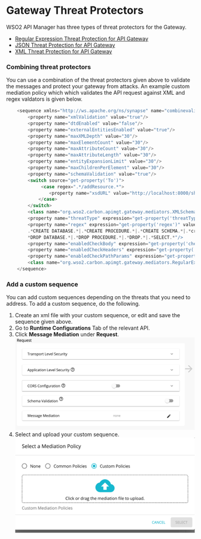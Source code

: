 # Gateway Threat Protectors

WSO2 API Manager has three types of threat protectors for the Gateway.

-   [Regular Expression Threat Protection for API Gateway]({{base_path}}/publish/api-gateway/threat-protectors/regular-expression-threat-protection-for-api-gateway)
-   [JSON Threat Protection for API Gateway]({{base_path}}/publish/api-gateway/threat-protectors/json-threat-protection-for-api-gateway)
-   [XML Threat Protection for API Gateway]({{base_path}}/publish/api-gateway/threat-protectors/xml-threat-protection-for-api-gateway)

### Combining threat protectors

You can use a combination of the threat protectors given above to validate the messages and protect your gateway from attacks. An example custom mediation policy which which validates the API request against XML and regex valdators is given below.

``` java
    <sequence xmlns="http://ws.apache.org/ns/synapse" name="combinevalidator">
        <property name="xmlValidation" value="true"/>
        <property name="dtdEnabled" value="false"/>
        <property name="externalEntitiesEnabled" value="true"/>
        <property name="maxXMLDepth" value="30"/>
        <property name="maxElementCount" value="30"/>
        <property name="maxAttributeCount" value="30"/>
        <property name="maxAttributeLength" value="30"/>
        <property name="entityExpansionLimit" value="30"/>
        <property name="maxChildrenPerElement" value="30"/>
        <property name="schemaValidation" value="true"/>
        <switch source="get-property('To')">
             <case regex=".*/addResource.*">
                <property name="xsdURL" value="http://localhost:8000/shiporder.xsd"/>
            </case>
        </switch>
        <class name="org.wso2.carbon.apimgt.gateway.mediators.XMLSchemaValidator"/>
        <property name="threatType" expression="get-property('threatType')" value="SQL-Injection"/>
        <property name="regex" expression="get-property('regex')" value=".*'.*|.*ALTER.*|.*ALTER TABLE.*|.*ALTER VIEW.*|
        .*CREATE DATABASE.*|.*CREATE PROCEDURE.*|.*CREATE SCHEMA.*|.*create table.*|.*CREATE VIEW.*|.*DELETE.*|.
        *DROP DATABASE.*|.*DROP PROCEDURE.*|.*DROP.*|.*SELECT.*"/>
        <property name="enabledCheckBody" expression="get-property('checkBodyEnable')" value="true"/>
        <property name="enabledCheckHeaders" expression="get-property('enabledCheckHeaders')" value="true"/>
        <property name="enabledCheckPathParams" expression="get-property('enabledCheckPathParams')" value="true"/>
        <class name="org.wso2.carbon.apimgt.gateway.mediators.RegularExpressionProtector"/>
    </sequence>
```

### Add a custom sequence

You can add custom sequences depending on the threats that you need to address. To add a custom sequence, do the following.

1.  Create an xml file with your custom sequence, or edit and save the sequence given above.
2.  Go to **Runtime Configurations** Tab of the relevant API.
3.  Click **Message Mediation** under **Request**.
    ![](../../../../assets/img/learn/request-message-mediation.png)
4.  Select and upload your custom sequence.
    ![](../../../../assets/img/learn/add-custom-mediation-policy.png)

